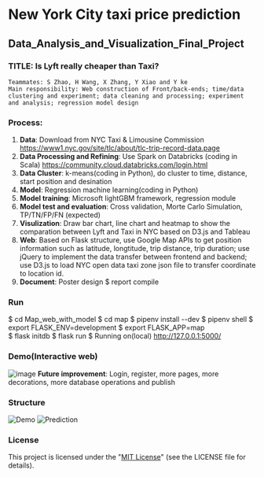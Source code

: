 # New York City taxi price prediction 
## Data_Analysis_and_Visualization_Final_Project

### TITLE: Is Lyft really cheaper than Taxi?
    Teammates: S Zhao, H Wang, X Zhang, Y Xiao and Y ke
    Main responsibility: Web construction of Front/back-ends; time/data clustering and experiment; data cleaning and processing; experiment and analysis; regression model design
### Process:

1. **Data**: Download from NYC Taxi & Limousine Commission https://www1.nyc.gov/site/tlc/about/tlc-trip-record-data.page
2. **Data Processing and Refining**: Use Spark on Databricks (coding in Scala) https://community.cloud.databricks.com/login.html
3. **Data Cluster**: k-means(coding in Python), do cluster to time, distance, start position and desination
4. **Model**: Regression machine learning(coding in Python)
5. **Model training**: Microsoft lightGBM framework, regression module
6. **Model test and evaluation**: Cross validation, Morte Carlo Simulation, TP/TN/FP/FN (expected)
7. **Visulization**: Draw bar chart, line chart and heatmap to show the comparation between Lyft and Taxi in NYC based on D3.js and Tableau
8. **Web**: Based on Flask structure, use Google Map APIs to get position information such as latitude, longtitude, trip distance, trip duration; use jQuery to implement the data transfer between frontend and backend; use D3.js to load NYC open data taxi zone json file to transfer coordinate to location id.
9. **Document**: Poster design $ report compile

### Run
$ cd Map_web_with_model
$ cd map
$ pipenv install --dev
$ pipenv shell
$ export FLASK_ENV=development
$ export FLASK_APP=map  
$ flask initdb
$ flask run
$ Running on(local) http://127.0.0.1:5000/

### Demo(Interactive web)
![image](https://github.com/SKZhao97/NYC_Taxi_Price_Prediction/blob/master/Demo.gif)
**Future improvement**: Login, register, more pages, more decorations, more database operations and publish

### Structure
![Demo](https://github.com/SKZhao97/NYC_Taxi_Price_Prediction/blob/master/Map_web_with_model/web_structure.jpg)
![Prediction](https://github.com/SKZhao97/NYC_Taxi_Price_Prediction/blob/master/Prediction_Workflow.png)

### License
This project is licensed under the "[MIT License](https://opensource.org/licenses/MIT)" (see the LICENSE file for details).
